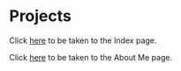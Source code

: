 

# Projects



Click [here](./) to be taken to the Index page.


Click [here](./about) to be taken to the About Me page.
